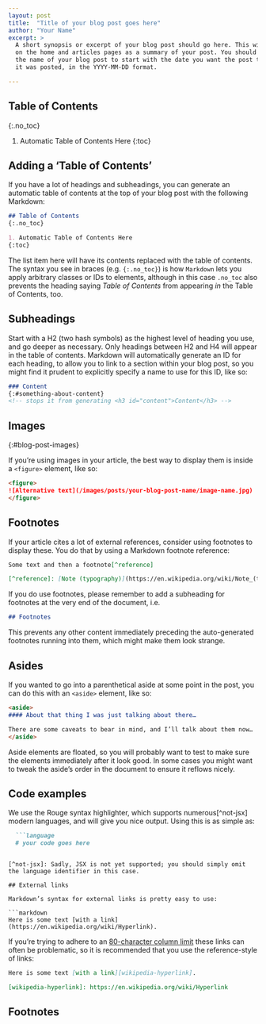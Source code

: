 ```yaml
---
layout: post
title:  "Title of your blog post goes here"
author: "Your Name"
excerpt: >
  A short synopsis or excerpt of your blog post should go here. This will appear
  on the home and articles pages as a summary of your post. You should change
  the name of your blog post to start with the date you want the post to say
  it was posted, in the YYYY-MM-DD format.

---
```


## Table of Contents
{:.no_toc}

1. Automatic Table of Contents Here
{:toc}

## Adding a ‘Table of Contents’

If you have a lot of headings and subheadings, you can generate an automatic
table of contents at the top of your blog post with the following Markdown:

```markdown
## Table of Contents
{:.no_toc}

1. Automatic Table of Contents Here
{:toc}
```

The list item here will have its contents replaced with the table of contents.
The syntax you see in braces (e.g. `{:.no_toc}`) is how `Markdown` lets you
apply arbitrary classes or IDs to elements, although in this case `.no_toc` also
prevents the heading saying _Table of Contents_ from appearing _in_ the Table of
Contents, too.


## Subheadings

Start with a H2 (two hash symbols) as the highest level of heading you use, 
and go deeper as necessary. Only headings between H2 and H4 will appear in the
table of contents. Markdown will automatically generate an ID for each heading,
to allow you to link to a section within your blog post, so you might find it 
prudent to explicitly specify a name to use for this ID, like so:

```markdown
### Content
{:#something-about-content}
<!-- stops it from generating <h3 id="content">Content</h3> -->
```

## Images
{:#blog-post-images}

If you’re using images in your article, the best way to display them is inside a
`<figure>` element, like so:

```markdown
<figure>
![Alternative text](/images/posts/your-blog-post-name/image-name.jpg)
</figure>
```

## Footnotes

If your article cites a lot of external references, consider using footnotes to
display these. You do that by using a Markdown footnote reference:

```markdown
Some text and then a footnote[^reference]

[^reference]: [Note (typography)](https://en.wikipedia.org/wiki/Note_(typography))
```

If you do use footnotes, please remember to add a subheading for footnotes at
the very end of the document, i.e.

```markdown
## Footnotes
```

This prevents any other content immediately preceding the auto-generated 
footnotes running into them, which might make them look strange.

## Asides

If you wanted to go into a parenthetical aside at some point in the post, you 
can do this with an `<aside>` element, like so:
  
```markdown
<aside>
#### About that thing I was just talking about there…

There are some caveats to bear in mind, and I’ll talk about them now…
</aside>
```

Aside elements are floated, so you will probably want to test to make sure
the elements immediately after it look good. In some cases you might want to 
tweak the aside’s order in the document to ensure it reflows nicely.

## Code examples

We use the Rouge syntax highlighter, which supports numerous[^not-jsx] modern
languages, and will give you nice output. Using this is as simple as:

```markdown
  ```language
  # your code goes here
  ```
```

[^not-jsx]: Sadly, JSX is not yet supported; you should simply omit the language identifier in this case.

## External links

Markdown’s syntax for external links is pretty easy to use:

```markdown
Here is some text [with a link](https://en.wikipedia.org/wiki/Hyperlink).
```

If you’re trying to adhere to an [80-character column limit][80-characters] 
these links can often be problematic, so it is recommended that you use the
reference-style of links:

```markdown
Here is some text [with a link][wikipedia-hyperlink].

[wikipedia-hyperlink]: https://en.wikipedia.org/wiki/Hyperlink
```

[80-characters]: https://gcc.gnu.org/codingconventions.html#Line


## Footnotes
